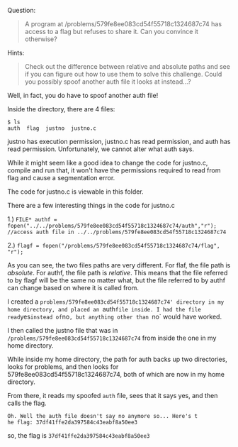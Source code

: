 Question: 
>A program at /problems/579fe8ee083cd54f55718c1324687c74 has access to a flag but refuses to share it. Can you convince it otherwise?

Hints:
>Check out the difference between relative and absolute paths and see if you can figure out how to use them to solve this challenge. Could you possibly spoof another auth file it looks at instead...?

Well, in fact, you do have to spoof another auth file!

Inside the directory, there are 4 files:

```
$ ls                                                      
auth  flag  justno  justno.c
```

justno has execution permission, justno.c has read permission, and auth has read permission. Unfortunately, we cannot alter what auth says.


While it might seem like a good idea to change the code for justno.c, compile and run that, it won't have the permissions required to read from flag and cause a segmentation error.

The code for justno.c is viewable in this folder.

There are a few interesting things in the code for justno.c

1.)
`FILE* authf = fopen("../../problems/579fe8ee083cd54f55718c1324687c74/auth","r"); //access auth file in ../../problems/579fe8ee083cd54f55718c1324687c74`

2.) 
`flagf = fopen("/problems/579fe8ee083cd54f55718c1324687c74/flag", "r");`

As you can see, the two files paths are very different. For flaf, the file path is *absolute*. For authf, the file path is *relative*. This means that the file referred to by flagf will be the same no matter what, but the file referred to by authf can change based on where it is called from.

I created a `problems/579fe8ee083cd54f55718c1324687c74' directory in my home directory, and placed an `auth` file inside. I had the file read `yes` instead of `no`, but anything other than `no` would have worked.

I then called the justno file that was in `/problems/579fe8ee083cd54f55718c1324687c74` from inside the one in my home directory.

While inside my home directory, the path for auth backs up two directories, looks for problems, and then looks for 579fe8ee083cd54f55718c1324687c74, both of which are now in my home directory.

From there, it reads my spoofed `auth` file, sees that it says yes, and then calls the flag. 

```
Oh. Well the auth file doesn't say no anymore so... Here's t
he flag: 37df41ffe2da397584c43eabf8a50ee3
```

so, the flag is `37df41ffe2da397584c43eabf8a50ee3`
